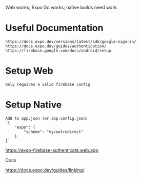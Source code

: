 Web works, Expo Go works; native builds need work.

Useful Documentation
===
    https://docs.expo.dev/versions/latest/sdk/google-sign-in/
    https://docs.expo.dev/guides/authentication/
    https://firebase.google.com/docs/android/setup
    
Setup Web
===
    Only requires a valid firebase config

Setup Native
===
    Add to app.json (or app.config.json)
    `{
        "expo": {
            "scheme": "mycoolredirect"
        }
    }`



https://expo-firebase-authenticate.web.app

Docs

https://docs.expo.dev/guides/linking/